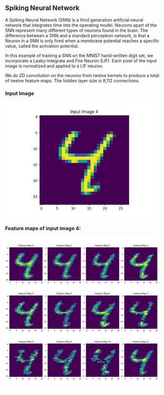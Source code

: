 ## Spiking Neural Network

A Spiking Neural Network (SNN) is a third generation artificial neural network that integrates time into the operating model. Neurons apart of the SNN represent many different types of neurons found in the brain. The difference between a SNN and a standard perceptron network, is that a Neuron in a SNN is only fired when a membrane potential reaches a specific value, called the activation potential.

In this example of training a SNN on the MNIST hand-written digit set, we incorporate a Leaky-Integrate and Fire Neuron (LIF). Each pixel of the input image is normalized and applied to a LIF neuron.

We do 2D convolution on the neurons from twelve kernels to produce a total of twelve feature maps. The hidden layer size is 8,112 connections.

### Input Image

<img src="https://github.com/jk-/snn-mnist/blob/master/plots/input_image_4.png">

### Feature maps of input image 4:

<img src="https://github.com/jk-/snn-mnist/blob/master/plots/feature_map.png">
